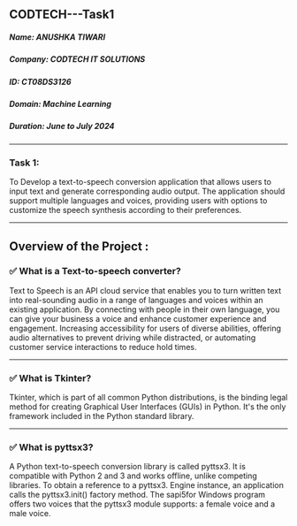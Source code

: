 ## CODTECH---Task1
##### Name: ANUSHKA TIWARI
##### Company: CODTECH IT SOLUTIONS
##### ID: CT08DS3126
##### Domain: Machine Learning
##### Duration: June to July 2024
***
### Task 1: 
To Develop a text-to-speech conversion application that allows users to input
text and generate corresponding audio output. The application should
support multiple languages and voices, providing users with options to
customize the speech synthesis according to their preferences.
***
## Overview of the Project :
### ✅ What is a Text-to-speech converter?
Text to Speech is an API cloud service that enables you to turn written text into real-sounding audio in a range of languages and voices within an existing application. By connecting with people in their own language, you can give your business a voice and enhance customer experience and engagement. Increasing accessibility for users of diverse abilities, offering audio alternatives to prevent driving while distracted, or automating customer service interactions to reduce hold times.
***
### ✅  What is Tkinter?
Tkinter, which is part of all common Python distributions, is the binding legal method for creating Graphical User Interfaces (GUIs) in Python. It's the only framework included in the Python standard library.
***
### ✅  What is pyttsx3? 
A Python text-to-speech conversion library is called pyttsx3. It is compatible with Python 2 and 3 and works offline, unlike competing libraries. To obtain a reference to a pyttsx3. Engine instance, an application calls the pyttsx3.init() factory method. The sapi5for Windows program offers two voices that the pyttsx3 module supports: a female voice and a male voice.
